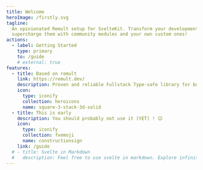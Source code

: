 ```yaml
---
title: Welcome
heroImage: /firstly.svg
tagline:
  An opinionated Remult setup for SvelteKit. Transform your development workflow with built-in essentials Modules like Auth, Media, ...
  supercharge them with community modules and your own custom ones!
actions:
  - label: Getting Started
    type: primary
    to: /guide
    # external: true
features:
  - title: Based on remult
    link: https://remult.dev/
    description: Proven and reliable Fullstack Type-safe library for building web applications.
    icon:
      type: iconify
      collection: heroicons
      name: square-3-stack-3d-solid
  - title: This is early
    description: You should probably not use it (YET) ! 😉
    icon:
      type: iconify
      collection: fxemoji
      name: constructionsign
    link: /guide
  # - title: Svelte in Markdown
  #   description: Feel free to use svelte in markdown. Explore infinite possibilities.
---
```

